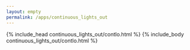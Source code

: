 ```yaml
---
layout: empty
permalink: /apps/continuous_lights_out
---
```


<head>
    {% include_head continuous_lights_out/contlo.html %}
</head>
<body>
    {% include_body continuous_lights_out/contlo.html %}
</body>